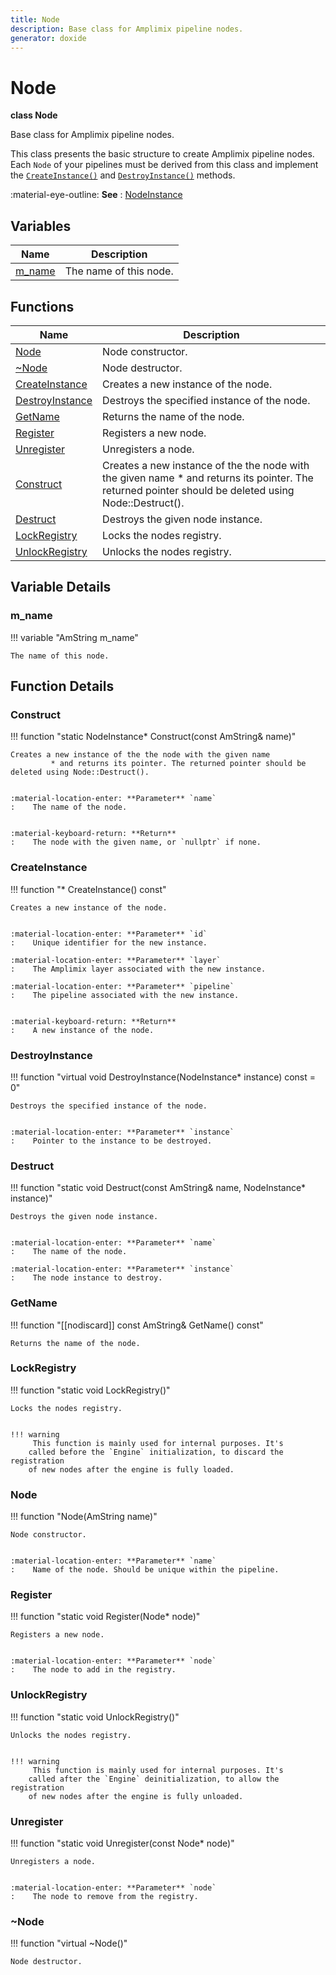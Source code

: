 ```yaml
---
title: Node
description: Base class for Amplimix pipeline nodes.
generator: doxide
---
```



# Node

**class  Node**


Base class for Amplimix pipeline nodes.

This class presents the basic structure to create Amplimix pipeline nodes. Each
`Node` of your pipelines must be derived from this class and implement the [`CreateInstance()`](#CreateInstance)
and [`DestroyInstance()`](#DestroyInstance) methods.


:material-eye-outline: **See**
:    [NodeInstance](../NodeInstance/index.md)


    


## Variables

| Name | Description |
| ---- | ----------- |
| [m_name](#m_name) | The name of this node.  |

## Functions

| Name | Description |
| ---- | ----------- |
| [Node](#Node) | Node constructor. |
| [~Node](#_u007eNode) | Node destructor.  |
| [CreateInstance](#CreateInstance) | Creates a new instance of the node. |
| [DestroyInstance](#DestroyInstance) | Destroys the specified instance of the node. |
| [GetName](#GetName) | Returns the name of the node.  |
| [Register](#Register) | Registers a new node. |
| [Unregister](#Unregister) | Unregisters a node. |
| [Construct](#Construct) | Creates a new instance of the the node with the given name * and returns its pointer. The returned pointer should be deleted using Node::Destruct(). |
| [Destruct](#Destruct) | Destroys the given node instance. |
| [LockRegistry](#LockRegistry) | Locks the nodes registry. |
| [UnlockRegistry](#UnlockRegistry) | Unlocks the nodes registry. |

## Variable Details

### m_name<a name="m_name"></a>

!!! variable "AmString m_name"

    
    The name of this node.
             
    
    
    

## Function Details

### Construct<a name="Construct"></a>
!!! function "static NodeInstance&#42; Construct(const AmString&amp; name)"

    
    Creates a new instance of the the node with the given name
             * and returns its pointer. The returned pointer should be deleted using Node::Destruct().
    
    
    :material-location-enter: **Parameter** `name`
    :    The name of the node.
    
    
    :material-keyboard-return: **Return**
    :    The node with the given name, or `nullptr` if none.
            
    

### CreateInstance<a name="CreateInstance"></a>
!!! function "&#42; CreateInstance() const"

    
    Creates a new instance of the node.
    
    
    :material-location-enter: **Parameter** `id`
    :    Unique identifier for the new instance.
        
    :material-location-enter: **Parameter** `layer`
    :    The Amplimix layer associated with the new instance.
        
    :material-location-enter: **Parameter** `pipeline`
    :    The pipeline associated with the new instance.
    
    
    :material-keyboard-return: **Return**
    :    A new instance of the node.
            
    

### DestroyInstance<a name="DestroyInstance"></a>
!!! function "virtual void DestroyInstance(NodeInstance&#42; instance) const = 0"

    
    Destroys the specified instance of the node.
    
    
    :material-location-enter: **Parameter** `instance`
    :    Pointer to the instance to be destroyed.
                
    

### Destruct<a name="Destruct"></a>
!!! function "static void Destruct(const AmString&amp; name, NodeInstance&#42; instance)"

    
    Destroys the given node instance.
    
    
    :material-location-enter: **Parameter** `name`
    :    The name of the node.
        
    :material-location-enter: **Parameter** `instance`
    :    The node instance to destroy.
                
    

### GetName<a name="GetName"></a>
!!! function "[[nodiscard]] const AmString&amp; GetName() const"

    
    Returns the name of the node.
             
    
    
    

### LockRegistry<a name="LockRegistry"></a>
!!! function "static void LockRegistry()"

    
    Locks the nodes registry.
    
    
    !!! warning
         This function is mainly used for internal purposes. It's
        called before the `Engine` initialization, to discard the registration
        of new nodes after the engine is fully loaded.
                
    

### Node<a name="Node"></a>
!!! function "Node(AmString name)"

    
    Node constructor.
    
    
    :material-location-enter: **Parameter** `name`
    :    Name of the node. Should be unique within the pipeline.
                
    

### Register<a name="Register"></a>
!!! function "static void Register(Node&#42; node)"

    
    Registers a new node.
    
    
    :material-location-enter: **Parameter** `node`
    :    The node to add in the registry.
                
    

### UnlockRegistry<a name="UnlockRegistry"></a>
!!! function "static void UnlockRegistry()"

    
    Unlocks the nodes registry.
    
    
    !!! warning
         This function is mainly used for internal purposes. It's
        called after the `Engine` deinitialization, to allow the registration
        of new nodes after the engine is fully unloaded.
                
    

### Unregister<a name="Unregister"></a>
!!! function "static void Unregister(const Node&#42; node)"

    
    Unregisters a node.
    
    
    :material-location-enter: **Parameter** `node`
    :    The node to remove from the registry.
                
    

### ~Node<a name="_u007eNode"></a>
!!! function "virtual ~Node()"

    
    Node destructor.
             
    
    
    

